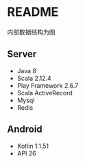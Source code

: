 # README
内部数据结构为图
## Server
- Java 8
- Scala 2.12.4
- Play Framework 2.6.7
- Scala ActiveRecord
- Mysql
- Redis
## Android
- Kotlin 1.1.51
- API 26